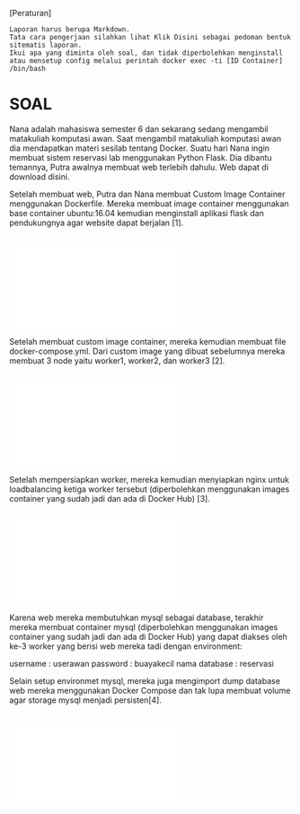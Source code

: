 [Peraturan]

    Laporan harus berupa Markdown.
    Tata cara pengerjaan silahkan lihat Klik Disini sebagai pedoman bentuk sitematis laporan.
    Ikui apa yang diminta oleh soal, dan tidak diperbolehkan menginstall atau mensetup config melalui perintah docker exec -ti [ID Container] /bin/bash

# SOAL

Nana adalah mahasiswa semester 6 dan sekarang sedang mengambil matakuliah komputasi awan. Saat mengambil matakuliah komputasi awan dia mendapatkan materi sesilab tentang Docker. Suatu hari Nana ingin membuat sistem reservasi lab menggunakan Python Flask. Dia dibantu temannya, Putra awalnya membuat web terlebih dahulu. Web dapat di download disini.

Setelah membuat web, Putra dan Nana membuat Custom Image Container menggunakan Dockerfile. Mereka membuat image container menggunakan base container ubuntu:16.04 kemudian menginstall aplikasi flask dan pendukungnya agar website dapat berjalan [1].

<br> ![Penyelesaian nomer 1](1/README.md)

Setelah membuat custom image container, mereka kemudian membuat file docker-compose.yml. Dari custom image yang dibuat sebelumnya mereka membuat 3 node yaitu worker1, worker2, dan worker3 [2].

<br> ![Penyelesaian nomer 2](2/README.md)

Setelah mempersiapkan worker, mereka kemudian menyiapkan nginx untuk loadbalancing ketiga worker tersebut (diperbolehkan menggunakan images container yang sudah jadi dan ada di Docker Hub) [3].

<br> ![Peyelesaian nomer 3](3/README.md)

Karena web mereka membutuhkan mysql sebagai database, terakhir mereka membuat container mysql (diperbolehkan menggunakan images container yang sudah jadi dan ada di Docker Hub) yang dapat diakses oleh ke-3 worker yang berisi web mereka tadi dengan environment:

username : userawan
password : buayakecil
nama database : reservasi

Selain setup environmet mysql, mereka juga mengimport dump database web mereka menggunakan Docker Compose dan tak lupa membuat volume agar storage mysql menjadi persisten[4].

<br> ![Penyelesaian nomer 4](4/README.md)
